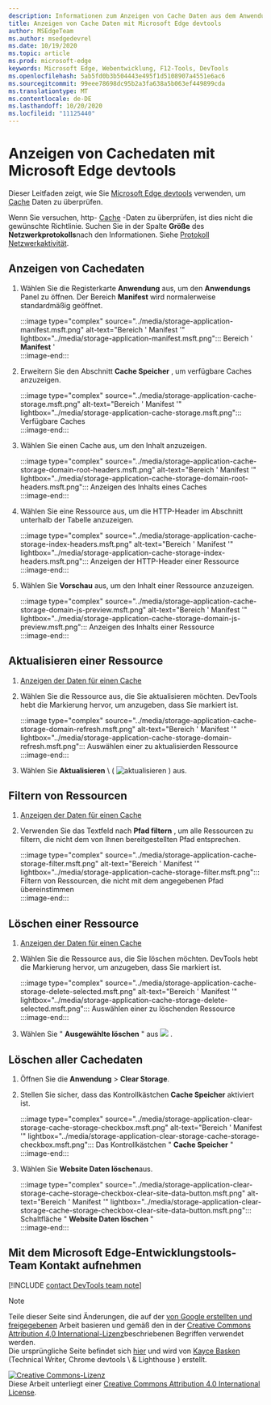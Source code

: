 ```yaml
---
description: Informationen zum Anzeigen von Cache Daten aus dem Anwendungs Panel von Microsoft Edge devtools
title: Anzeigen von Cache Daten mit Microsoft Edge devtools
author: MSEdgeTeam
ms.author: msedgedevrel
ms.date: 10/19/2020
ms.topic: article
ms.prod: microsoft-edge
keywords: Microsoft Edge, Webentwicklung, F12-Tools, DevTools
ms.openlocfilehash: 5ab5fd0b3b504443e495f1d5108907a4551e6ac6
ms.sourcegitcommit: 99eee78698dc95b2a3fa638a5b063ef449899cda
ms.translationtype: MT
ms.contentlocale: de-DE
ms.lasthandoff: 10/20/2020
ms.locfileid: "11125440"
---
```

<!-- Copyright Kayce Basques 

   Licensed under the Apache License, Version 2.0 (the "License");
   you may not use this file except in compliance with the License.
   You may obtain a copy of the License at

       https://www.apache.org/licenses/LICENSE-2.0

   Unless required by applicable law or agreed to in writing, software
   distributed under the License is distributed on an "AS IS" BASIS,
   WITHOUT WARRANTIES OR CONDITIONS OF ANY KIND, either express or implied.
   See the License for the specific language governing permissions and
   limitations under the License.  -->

# Anzeigen von Cachedaten mit Microsoft Edge devtools  

Dieser Leitfaden zeigt, wie Sie [Microsoft Edge devtools][MicrosoftEdgeDevTools] verwenden, um [Cache][MDNCache] Daten zu überprüfen.  

Wenn Sie versuchen, http- [Cache][MDNHTTPCaching] -Daten zu überprüfen, ist dies nicht die gewünschte Richtlinie.  Suchen Sie in der Spalte **Größe** des **Netzwerkprotokolls**nach den Informationen.  Siehe [Protokoll Netzwerkaktivität][DevtoolsNetworkLogActivity].  

## Anzeigen von Cachedaten  

1.  Wählen Sie die Registerkarte **Anwendung** aus, um den **Anwendungs** Panel zu öffnen.  Der Bereich **Manifest** wird normalerweise standardmäßig geöffnet.  
    
    :::image type="complex" source="../media/storage-application-manifest.msft.png" alt-text="Bereich ' Manifest '" lightbox="../media/storage-application-manifest.msft.png":::
       Bereich ' **Manifest** '  
    :::image-end:::  
    
1.  Erweitern Sie den Abschnitt **Cache Speicher** , um verfügbare Caches anzuzeigen.  
    
    :::image type="complex" source="../media/storage-application-cache-storage.msft.png" alt-text="Bereich ' Manifest '" lightbox="../media/storage-application-cache-storage.msft.png":::
       Verfügbare Caches  
    :::image-end:::  
    
1.  Wählen Sie einen Cache aus, um den Inhalt anzuzeigen.  
    
    :::image type="complex" source="../media/storage-application-cache-storage-domain-root-headers.msft.png" alt-text="Bereich ' Manifest '" lightbox="../media/storage-application-cache-storage-domain-root-headers.msft.png":::
       Anzeigen des Inhalts eines Caches  
    :::image-end:::  
    
1.  Wählen Sie eine Ressource aus, um die HTTP-Header im Abschnitt unterhalb der Tabelle anzuzeigen.  
    
    :::image type="complex" source="../media/storage-application-cache-storage-index-headers.msft.png" alt-text="Bereich ' Manifest '" lightbox="../media/storage-application-cache-storage-index-headers.msft.png":::
       Anzeigen der HTTP-Header einer Ressource  
    :::image-end:::  
    
1.  Wählen Sie **Vorschau** aus, um den Inhalt einer Ressource anzuzeigen.  
    
    :::image type="complex" source="../media/storage-application-cache-storage-domain-js-preview.msft.png" alt-text="Bereich ' Manifest '" lightbox="../media/storage-application-cache-storage-domain-js-preview.msft.png":::
       Anzeigen des Inhalts einer Ressource  
    :::image-end:::  
    
## Aktualisieren einer Ressource  

1.  [Anzeigen der Daten für einen Cache](#view-cache-data)  
1.  Wählen Sie die Ressource aus, die Sie aktualisieren möchten.  DevTools hebt die Markierung hervor, um anzugeben, dass Sie markiert ist.  
    
    :::image type="complex" source="../media/storage-application-cache-storage-domain-refresh.msft.png" alt-text="Bereich ' Manifest '" lightbox="../media/storage-application-cache-storage-domain-refresh.msft.png":::
       Auswählen einer zu aktualisierden Ressource  
    :::image-end:::  
    
1.  Wählen Sie **Aktualisieren** \ ( ![ aktualisieren ][ImageRefreshIcon] \) aus.  
    
## Filtern von Ressourcen  

1.  [Anzeigen der Daten für einen Cache](#view-cache-data)  
1.  Verwenden Sie das Textfeld nach **Pfad filtern** , um alle Ressourcen zu filtern, die nicht dem von Ihnen bereitgestellten Pfad entsprechen.  
    
    :::image type="complex" source="../media/storage-application-cache-storage-filter.msft.png" alt-text="Bereich ' Manifest '" lightbox="../media/storage-application-cache-storage-filter.msft.png":::
       Filtern von Ressourcen, die nicht mit dem angegebenen Pfad übereinstimmen  
    :::image-end:::  
    
## Löschen einer Ressource  

1.  [Anzeigen der Daten für einen Cache](#view-cache-data)  
1.  Wählen Sie die Ressource aus, die Sie löschen möchten.  DevTools hebt die Markierung hervor, um anzugeben, dass Sie markiert ist.  
    
    :::image type="complex" source="../media/storage-application-cache-storage-delete-selected.msft.png" alt-text="Bereich ' Manifest '" lightbox="../media/storage-application-cache-storage-delete-selected.msft.png":::
       Auswählen einer zu löschenden Ressource  
    :::image-end:::  
    
1.  Wählen Sie " **Ausgewählte löschen** " aus ![ ][ImageDeleteIcon] .  
    
## Löschen aller Cachedaten  

1.  Öffnen Sie die **Anwendung**  >  **Clear Storage**.  
1.  Stellen Sie sicher, dass das Kontrollkästchen **Cache Speicher** aktiviert ist.  
    
    :::image type="complex" source="../media/storage-application-clear-storage-cache-storage-checkbox.msft.png" alt-text="Bereich ' Manifest '" lightbox="../media/storage-application-clear-storage-cache-storage-checkbox.msft.png":::
       Das Kontrollkästchen " **Cache Speicher** "  
    :::image-end:::  
    
1.  Wählen Sie **Website Daten löschen**aus.  
    
    :::image type="complex" source="../media/storage-application-clear-storage-cache-storage-checkbox-clear-site-data-button.msft.png" alt-text="Bereich ' Manifest '" lightbox="../media/storage-application-clear-storage-cache-storage-checkbox-clear-site-data-button.msft.png":::
       Schaltfläche " **Website Daten löschen** "  
    :::image-end:::  
    
## Mit dem Microsoft Edge-Entwicklungstools-Team Kontakt aufnehmen  

[!INCLUDE [contact DevTools team note](../includes/contact-devtools-team-note.md)]  

<!-- image links -->  

[ImageDeleteIcon]: ../media/delete-icon.msft.png  
[ImageRefreshIcon]: ../media/refresh-icon.msft.png  

<!-- links -->  

[MicrosoftEdgeDevTools]: ../../devtools-guide-chromium.md "Microsoft Edge (Chrom)-Entwicklertools | Microsoft docs"  
[DevtoolsNetworkLogActivity]: ../network/index.md#log-network-activity  "Protokoll Netzwerkaktivität | Microsoft docs"  

[MDNCache]: https://developer.mozilla.org/docs/Web/API/Cache "Cache | MDN"  
[MDNHTTPCaching]: https://developer.mozilla.org/docs/Web/HTTP/Caching "HTTP-Caching | MDN"  

> [!NOTE]
> Teile dieser Seite sind Änderungen, die auf der [von Google erstellten und freigegebenen][GoogleSitePolicies] Arbeit basieren und gemäß den in der [Creative Commons Attribution 4,0 International-Lizenz][CCA4IL]beschriebenen Begriffen verwendet werden.  
> Die ursprüngliche Seite befindet sich [hier](https://developers.google.com/web/tools/chrome-devtools/storage/cache) und wird von [Kayce Basken][KayceBasques] (Technical Writer, Chrome devtools \ & Lighthouse \) erstellt.  

[![Creative Commons-Lizenz][CCby4Image]][CCA4IL]  
Diese Arbeit unterliegt einer [Creative Commons Attribution 4.0 International License][CCA4IL].  

[CCA4IL]: https://creativecommons.org/licenses/by/4.0  
[CCby4Image]: https://i.creativecommons.org/l/by/4.0/88x31.png  
[GoogleSitePolicies]: https://developers.google.com/terms/site-policies  
[KayceBasques]: https://developers.google.com/web/resources/contributors/kaycebasques  
